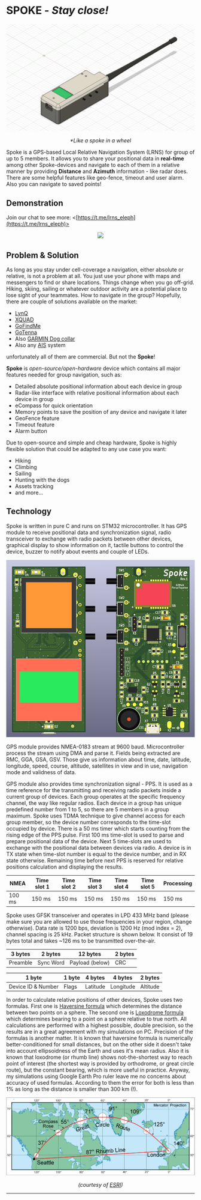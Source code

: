 # **SPOKE** - _Stay close!_

<p align="center">
  <img src="Pictures/Spoke_render.jpg">
</p>

<p align="center">
  <i>*Like a spoke in a wheel</i>
</p>

Spoke is a GPS-based Local Relative Navigation System (LRNS) for group of up to 5 members. It allows you to share your positional data in **real-time** among other Spoke-devices and navigate to each of them in a relative manner by providing **Distance** and **Azimuth** information - like radar does. There are some helpful features like geo-fence, timeout and user alarm.  Also you can navigate to saved points!





## Demonstration

Join our chat to see more: <[https://t.me/lrns_eleph](https://t.me/lrns_eleph)>


<p align="center">
  <img src="Pictures/Spokes_blink.gif">
</p>




## Problem & Solution

As long as you stay under cell-coverage a navigation, either absolute or relative, is not a problem at all. You just use your phone with maps and messengers to find or share locations. Things change when you go off-grid. Hiking, skiing, sailing or whatever outdoor activity are a potential place to lose sight of your teammates. How to navigate in the group? Hopefully, there are couple of solutions available on the market:

* [LynQ](https://lynqme.com/pages/dev-consumer)
* [XQUAD](https://www.indiegogo.com/projects/xquad-smart-location-tracking-without-phones#/)
* [GoFindMe](https://www.indiegogo.com/projects/gofindme-a-gps-tracker-works-without-cell-service/#/)
* [GoTenna](https://gotennamesh.com/products/mesh)
* Also [GARMIN Dog collar](https://buy.garmin.com/en-US/US/c12522-p1.html)
* Also any [AIS](https://en.wikipedia.org/wiki/Automatic_identification_system) system

unfortunately all of them are commercial. But not the **Spoke**! 

**Spoke** is _open-source/open-hardware_ device which contains all major features needed for group navigation, such as:

* Detailed absolute positional information about each device in group
* Radar-like interface with relative positional information about each device in group
* eCompass for quick orientation
* Memory points to save the position of any device and navigate it later
* GeoFence feature
* Timeout feature
* Alarm button

Due to open-source and simple and cheap hardware, Spoke is highly flexible solution that could be adapted to any use case you want:

* Hiking
* Climbing
* Sailing
* Hunting with the dogs
* Assets tracking
* and more...







## Technology

Spoke is written in pure C and runs on STM32 microcontroller. It has GPS module to receive positional data and synchronization signal, radio transceiver to exchange with radio packets between other devices, graphical display to show information on it, tactile buttons to control the device, buzzer to notify about events and couple of LEDs.


<p align="center">
  <img src="Pictures/Spoke_rev1_pcb.png">
</p>


GPS module provides NMEA-0183 stream at 9600 baud. Microcontroller process the stream using DMA and parse it. Fields being extracted are RMC, GGA, GSA, GSV. Those give us information about time, date, latitude, longitude, speed, course, altitude, satellites in view and in use, navigation mode and validness of data.

GPS module also provides time synchronization signal - PPS. It is used as a time reference for the transmitting and receiving radio packets inside a current group of devices. Each group operates at the specific frequency channel, the way like regular radios. Each device in a group has unique predefined number from 1 to 5, so there are 5 members in a group maximum. Spoke uses TDMA technique to give channel access for each group member, so the device number corresponds to the time-slot occupied by device. There is a 50 ms timer which starts counting from the rising edge of the PPS pulse. First 100 ms time-slot is used to parse and prepare positional data of the device. Next 5 time-slots are used to exchange with the positional data between devices via radio. A device is in TX state when time-slot number is equal to the device number, and in RX state otherwise. Remaining time before next PPS is reserved for relative positions calculation and displaying the results.




|  NMEA  | Time slot 1 | Time slot 2 | Time slot 3 | Time slot 4 | Time slot 5 | Processing |
|--------|-------------|-------------|-------------|-------------|-------------|------------|
| 100 ms | 150 ms      | 150 ms      | 150 ms      | 150 ms      | 150 ms      | 150 ms     |






Spoke uses GFSK transceiver and operates in LPD 433 MHz band (please make sure you are allowed to use those frequencies in your region, change otherwise). Data rate is 1200 bps, deviation is 1200 Hz (mod index = 2), channel spacing is 25 kHz. Packet structure is shown below. It consist of 19 bytes total and takes ~126 ms to be transmitted over-the-air.


| 3 bytes  |  2 bytes  |    12 bytes     | 2 bytes |
|----------|-----------|-----------------|---------|
| Preamble | Sync Word | Payload (below) | CRC     |


|       1 byte       | 1 byte | 4 bytes  |  4 bytes  | 2 bytes  |
|--------------------|--------|----------|-----------|----------|
| Device ID & Number | Flags  | Latitude | Longitude | Altitude |


In order to calculate relative positions of other devices, Spoke uses two formulas. First one is [Haversine formula](https://en.wikipedia.org/wiki/Haversine_formula) which determines the distance between two points on a sphere. The second one is [Loxodrome formula](https://en.wikipedia.org/wiki/Rhumb_line) which determines bearing to a point on a sphere relative to true north. All calculations are performed with a highest possible, double precision, so the results are in a great agreement with my simulations on PC. Precision of the formulas is another matter. It is known that haversine formula is numerically better-conditioned for small distances, but on the other side it doesn't take into account ellipsoidness of the Earth and uses it's mean radius. Also it is known that loxodrome (or rhumb line) shows not-the-shortest way to reach point of interest (the shortest way is provided by orthodrome, or great circle route), but the constant bearing, which is more useful in practice. Anyway, my simulations using Google Earth Pro ruler leave me no concerns about accuracy of used formulas. According to them the error for both is less than 1% as long as the distance is smaller than 300 km (!).

![Mercator](Pictures/Mercator_projection.png)

<p align="center">
  <i>(courtesy of <a href="https://www.esri.com/arcgis-blog/products/product/mapping/mercators-500th-birthday/">ESRI</a>)</i>
</p>

---
